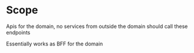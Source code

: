 # Scope
Apis for the domain, no services from outside the domain should call these endpoints

Essentially works as BFF for the domain